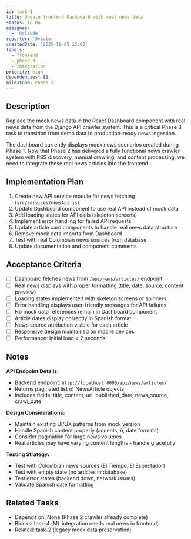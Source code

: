 ```yaml
---
id: task-1
title: Update frontend Dashboard with real news data
status: To Do
assignee:
  - '@claude'
reporter: '@victor'
createdDate: '2025-10-05 15:00'
labels:
  - frontend
  - phase-3
  - integration
priority: high
dependencies: []
milestone: Phase 3
---
```


## Description

Replace the mock news data in the React Dashboard component with real news data from the Django API crawler system. This is a critical Phase 3 task to transition from demo data to production-ready news ingestion.

The dashboard currently displays mock news scenarios created during Phase 1. Now that Phase 2 has delivered a fully functional news crawler system with RSS discovery, manual crawling, and content processing, we need to integrate these real news articles into the frontend.

## Implementation Plan

1. Create new API service module for news fetching (`src/services/newsApi.js`)
2. Update Dashboard component to use real API instead of mock data
3. Add loading states for API calls (skeleton screens)
4. Implement error handling for failed API requests
5. Update article card components to handle real news data structure
6. Remove mock data imports from Dashboard
7. Test with real Colombian news sources from database
8. Update documentation and component comments

## Acceptance Criteria

- [ ] Dashboard fetches news from `/api/news/articles/` endpoint
- [ ] Real news displays with proper formatting (title, date, source, content preview)
- [ ] Loading states implemented with skeleton screens or spinners
- [ ] Error handling displays user-friendly messages for API failures
- [ ] No mock data references remain in Dashboard component
- [ ] Article dates display correctly in Spanish format
- [ ] News source attribution visible for each article
- [ ] Responsive design maintained on mobile devices
- [ ] Performance: Initial load < 2 seconds

## Notes

**API Endpoint Details:**
- Backend endpoint: `http://localhost:8000/api/news/articles/`
- Returns paginated list of NewsArticle objects
- Includes fields: title, content, url, published_date, news_source, crawl_date

**Design Considerations:**
- Maintain existing UI/UX patterns from mock version
- Handle Spanish content properly (accents, ñ, date formats)
- Consider pagination for large news volumes
- Real articles may have varying content lengths - handle gracefully

**Testing Strategy:**
- Test with Colombian news sources (El Tiempo, El Espectador)
- Test with empty state (no articles in database)
- Test error states (backend down, network issues)
- Validate Spanish date formatting

## Related Tasks

- Depends on: None (Phase 2 crawler already complete)
- Blocks: task-4 (ML integration needs real news in frontend)
- Related: task-2 (legacy mock data preservation)
